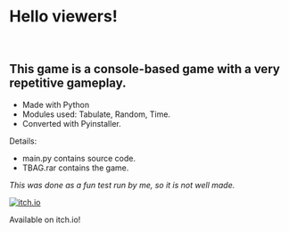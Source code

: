 <h1 class="text-center">Hello viewers!</h1>
<p><br></p>
<h2>This game is a console-based game with a very repetitive gameplay.</h2>
<p></p>
<ul><li>Made with Python</li><li>Modules used: Tabulate, Random, Time.</li><li>Converted with Pyinstaller.</li></ul>
<p>Details:</p>
<ul><li>main.py contains source code.</li><li>TBAG.rar contains the game.</li></ul>
<p><em>This was done as a fun test run by me, so it is not well made.</em></p><p></p><p><a href="https://snxhit.itch.io/tbag" target="_blank"><img src="https://img.itch.zone/aW1nLzExMjA1NDI3LnBuZw==/original/HY1dob.png" alt="itch.io" title="itch.io"></a></p><figcaption>Available on itch.io!</figcaption><br><p></p>
